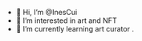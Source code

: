- 👋 Hi, I’m @InesCui
- 👀 I’m interested in art and NFT
- 🌱 I’m currently learning art curator
.

<!---
InesCui/InesCui is a ✨ special ✨ repository because its `README.md` (this file) appears on your GitHub profile.
You can click the Preview link to take a look at your changes.
--->
